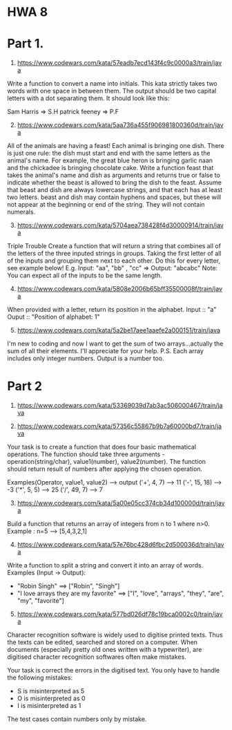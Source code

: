 # HWA 8

# Part 1. 

1) https://www.codewars.com/kata/57eadb7ecd143f4c9c0000a3/train/java
   
Write a function to convert a name into initials. This kata strictly takes two words with one space in between them.
The output should be two capital letters with a dot separating them.
It should look like this:

Sam Harris => S.H
patrick feeney => P.F

2) https://www.codewars.com/kata/5aa736a455f906981800360d/train/java

All of the animals are having a feast! Each animal is bringing one dish. There is just one rule: the dish must start and end with the same letters as the animal's name. 
For example, the great blue heron is bringing garlic naan and the chickadee is bringing chocolate cake.
Write a function feast that takes the animal's name and dish as arguments and returns true or false to indicate whether the beast is allowed to bring the dish to the feast.
Assume that beast and dish are always lowercase strings, and that each has at least two letters. beast and dish may contain hyphens and spaces, but these will not appear at the beginning or end of the string. They will not contain numerals.

3) https://www.codewars.com/kata/5704aea738428f4d30000914/train/java

Triple Trouble
Create a function that will return a string that combines all of the letters of the three inputed strings in groups. Taking the first letter of all of the inputs and grouping them next to each other. Do this for every letter, see example below!
E.g. Input: "aa", "bb" , "cc" => Output: "abcabc" 
Note: You can expect all of the inputs to be the same length.

4) https://www.codewars.com/kata/5808e2006b65bff35500008f/train/java

When provided with a letter, return its position in the alphabet.
Input :: "a"
Ouput :: "Position of alphabet: 1"

5) https://www.codewars.com/kata/5a2be17aee1aaefe2a000151/train/java
   
I'm new to coding and now I want to get the sum of two arrays...actually the sum of all their elements. I'll appreciate for your help.
P.S. Each array includes only integer numbers. Output is a number too.

# Part 2

1) https://www.codewars.com/kata/53369039d7ab3ac506000467/train/java


2) https://www.codewars.com/kata/57356c55867b9b7a60000bd7/train/java

Your task is to create a function that does four basic mathematical operations.
The function should take three arguments - operation(string/char), value1(number), value2(number).
The function should return result of numbers after applying the chosen operation.

Examples(Operator, value1, value2) --> output
('+', 4, 7) --> 11
('-', 15, 18) --> -3
('*', 5, 5) --> 25
('/', 49, 7) --> 7

3) https://www.codewars.com/kata/5a00e05cc374cb34d100000d/train/java

Build a function that returns an array of integers from n to 1 where n>0.
Example : n=5 --> [5,4,3,2,1]

4) https://www.codewars.com/kata/57e76bc428d6fbc2d500036d/train/java
   
Write a function to split a string and convert it into an array of words.
Examples (Input -> Output):
* "Robin Singh" ==> ["Robin", "Singh"]
* "I love arrays they are my favorite" ==> ["I", "love", "arrays", "they", "are", "my", "favorite"]

5) https://www.codewars.com/kata/577bd026df78c19bca0002c0/train/java

Character recognition software is widely used to digitise printed texts. Thus the texts can be edited, searched and stored on a computer.
When documents (especially pretty old ones written with a typewriter), are digitised character recognition softwares often make mistakes.

Your task is correct the errors in the digitised text. You only have to handle the following mistakes:
* S is misinterpreted as 5
* O is misinterpreted as 0
* I is misinterpreted as 1

The test cases contain numbers only by mistake.